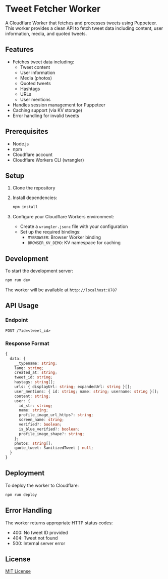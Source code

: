 # Tweet Fetcher Worker

A Cloudflare Worker that fetches and processes tweets using Puppeteer. This worker provides a clean API to fetch tweet data including content, user information, media, and quoted tweets.

## Features

- Fetches tweet data including:
  - Tweet content
  - User information
  - Media (photos)
  - Quoted tweets
  - Hashtags
  - URLs
  - User mentions
- Handles session management for Puppeteer
- Caching support (via KV storage)
- Error handling for invalid tweets

## Prerequisites

- Node.js
- npm
- Cloudflare account
- Cloudflare Workers CLI (wrangler)

## Setup

1. Clone the repository
2. Install dependencies:
   ```bash
   npm install
   ```

3. Configure your Cloudflare Workers environment:
   - Create a `wrangler.jsonc` file with your configuration
   - Set up the required bindings:
     - `MYBROWSER`: Browser Worker binding
     - `BROWSER_KV_DEMO`: KV namespace for caching

## Development

To start the development server:

```bash
npm run dev
```

The worker will be available at `http://localhost:8787`

## API Usage

### Endpoint

```
POST /?id=<tweet_id>
```

### Response Format

```typescript
{
  data: {
    __typename: string;
    lang: string;
    created_at: string;
    tweet_id: string;
    hastags: string[];
    urls: { displayUrl: string; expandedUrl: string }[];
    user_mentions: { id: string; name: string; username: string }[];
    content: string;
    user: {
      id_str: string;
      name: string;
      profile_image_url_https?: string;
      screen_name: string;
      verified?: boolean;
      is_blue_verified?: boolean;
      profile_image_shape?: string;
    };
    photos: string[];
    quote_tweet: SanitizedTweet | null;
  }
}
```

## Deployment

To deploy the worker to Cloudflare:

```bash
npm run deploy
```

## Error Handling

The worker returns appropriate HTTP status codes:
- 400: No tweet ID provided
- 404: Tweet not found
- 500: Internal server error

## License

[MIT License](LICENSE) 